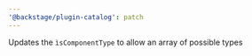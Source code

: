```yaml
---
'@backstage/plugin-catalog': patch
---
```


Updates the `ìsComponentType` to allow an array of possible types

